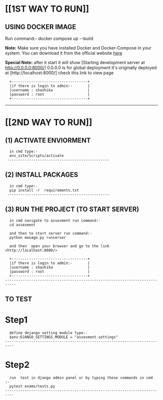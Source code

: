 
# ____________[[1ST WAY TO RUN]]____________

## USING DOCKER IMAGE

   Run command:-
   docker compose up --build

   **Note:**
    Make sure you have installed Docker and Docker-Compose in your system. You can download it from the official website [here](https://www.docker.com/get-start)

   **Special Note:**
    after it start it will show [Starting development server at http://0.0.0.0:8000/] 0.0.0.0 is for global deployment it's originally deployed at [http://localhost:8000/] check this link to view page

      +-----------------------------------+
      |if there is login to admin:-       |
      |username : shashika                |
      |password : root                    |
      +-----------------------------------+
-------------------------------------------------------------------------------------------------------------------

# ____________[[2ND WAY TO RUN]]____________

## (1)  ACTIVATE ENVIORMENT

      in cmd type:-
      env_site/Scripts/activate
     -----------------------------------------------

## (2)  INSTALL PACKAGES

      in cmd type:-
      pip install -r  requirements.txt
     -----------------------------------------------

## (3) RUN THE PROJECT (TO START SERVER)

      in cmd navigate to assesment run command:-
      cd assesment

      and then to start server run command:-
      python manage.py runserver

      and then  open your browser and go to the link <http://localhost:8000/>

      +-----------------------------------+
      |if there is login to admin:-       |
      |username : shashika                |
      |password : root                    |
      +-----------------------------------+
    ---------------------------------------------------------------------------

## TO TEST

# Step1

      define dejango setting module type:-
      $env:DJANGO_SETTINGS_MODULE = "assesment.settings"
    --------------------------------------------------------------------------

# Step2

      run  test in django admin panel or by typing these commands in cmd :-
      pytest exams/tests.py
    --------------------------------------------------------------------------  
